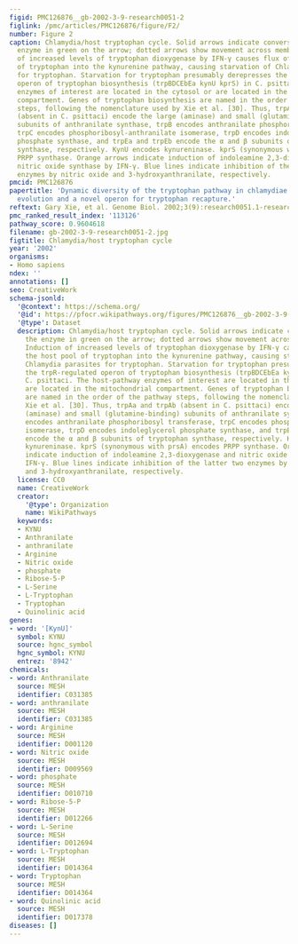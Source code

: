```yaml
---
figid: PMC126876__gb-2002-3-9-research0051-2
figlink: /pmc/articles/PMC126876/figure/F2/
number: Figure 2
caption: Chlamydia/host tryptophan cycle. Solid arrows indicate conversion by the
  enzyme in green on the arrow; dotted arrows show movement across membranes. Induction
  of increased levels of tryptophan dioxygenase by IFN-γ causes flux of the host pool
  of tryptophan into the kynurenine pathway, causing starvation of Chlamydia parasites
  for tryptophan. Starvation for tryptophan presumably derepresses the trpR-regulated
  operon of tryptophan biosynthesis (trpBDCEbEa kynU kprS) in C. psittaci. The host-pathway
  enzymes of interest are located in the cytosol or are located in the mitochondrial
  compartment. Genes of tryptophan biosynthesis are named in the order of the pathway
  steps, following the nomenclature used by Xie et al. [30]. Thus, trpAa and trpAb
  (absent in C. psittaci) encode the large (aminase) and small (glutamine-binding)
  subunits of anthranilate synthase, trpB encodes anthranilate phosphoribosyl transferase,
  trpC encodes phosphoribosyl-anthranilate isomerase, trpD encodes indoleglycerol
  phosphate synthase, and trpEa and trpEb encode the α and β subunits of tryptophan
  synthase, respectively. KynU encodes kynureninase. kprS (synonymous with prsA) encodes
  PRPP synthase. Orange arrows indicate induction of indoleamine 2,3-dioxygenase and
  nitric oxide synthase by IFN-γ. Blue lines indicate inhibition of the latter two
  enzymes by nitric oxide and 3-hydroxyanthranilate, respectively.
pmcid: PMC126876
papertitle: 'Dynamic diversity of the tryptophan pathway in chlamydiae: reductive
  evolution and a novel operon for tryptophan recapture.'
reftext: Gary Xie, et al. Genome Biol. 2002;3(9):research0051.1-research0051.17.
pmc_ranked_result_index: '113126'
pathway_score: 0.9604618
filename: gb-2002-3-9-research0051-2.jpg
figtitle: Chlamydia/host tryptophan cycle
year: '2002'
organisms:
- Homo sapiens
ndex: ''
annotations: []
seo: CreativeWork
schema-jsonld:
  '@context': https://schema.org/
  '@id': https://pfocr.wikipathways.org/figures/PMC126876__gb-2002-3-9-research0051-2.html
  '@type': Dataset
  description: Chlamydia/host tryptophan cycle. Solid arrows indicate conversion by
    the enzyme in green on the arrow; dotted arrows show movement across membranes.
    Induction of increased levels of tryptophan dioxygenase by IFN-γ causes flux of
    the host pool of tryptophan into the kynurenine pathway, causing starvation of
    Chlamydia parasites for tryptophan. Starvation for tryptophan presumably derepresses
    the trpR-regulated operon of tryptophan biosynthesis (trpBDCEbEa kynU kprS) in
    C. psittaci. The host-pathway enzymes of interest are located in the cytosol or
    are located in the mitochondrial compartment. Genes of tryptophan biosynthesis
    are named in the order of the pathway steps, following the nomenclature used by
    Xie et al. [30]. Thus, trpAa and trpAb (absent in C. psittaci) encode the large
    (aminase) and small (glutamine-binding) subunits of anthranilate synthase, trpB
    encodes anthranilate phosphoribosyl transferase, trpC encodes phosphoribosyl-anthranilate
    isomerase, trpD encodes indoleglycerol phosphate synthase, and trpEa and trpEb
    encode the α and β subunits of tryptophan synthase, respectively. KynU encodes
    kynureninase. kprS (synonymous with prsA) encodes PRPP synthase. Orange arrows
    indicate induction of indoleamine 2,3-dioxygenase and nitric oxide synthase by
    IFN-γ. Blue lines indicate inhibition of the latter two enzymes by nitric oxide
    and 3-hydroxyanthranilate, respectively.
  license: CC0
  name: CreativeWork
  creator:
    '@type': Organization
    name: WikiPathways
  keywords:
  - KYNU
  - Anthranilate
  - anthranilate
  - Arginine
  - Nitric oxide
  - phosphate
  - Ribose-5-P
  - L-Serine
  - L-Tryptophan
  - Tryptophan
  - Quinolinic acid
genes:
- word: '[KynU]'
  symbol: KYNU
  source: hgnc_symbol
  hgnc_symbol: KYNU
  entrez: '8942'
chemicals:
- word: Anthranilate
  source: MESH
  identifier: C031385
- word: anthranilate
  source: MESH
  identifier: C031385
- word: Arginine
  source: MESH
  identifier: D001120
- word: Nitric oxide
  source: MESH
  identifier: D009569
- word: phosphate
  source: MESH
  identifier: D010710
- word: Ribose-5-P
  source: MESH
  identifier: D012266
- word: L-Serine
  source: MESH
  identifier: D012694
- word: L-Tryptophan
  source: MESH
  identifier: D014364
- word: Tryptophan
  source: MESH
  identifier: D014364
- word: Quinolinic acid
  source: MESH
  identifier: D017378
diseases: []
---
```

